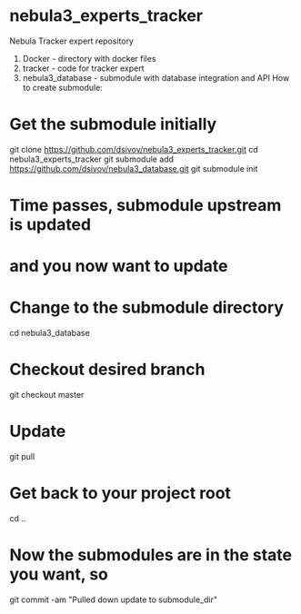 # nebula3_experts_tracker
Nebula Tracker expert repository
1. Docker - directory with docker files
2. tracker - code for tracker expert 
3. nebula3_database - submodule with database integration and API
How to create submodule:
# Get the submodule initially
git clone https://github.com/dsivov/nebula3_experts_tracker.git
cd nebula3_experts_tracker
git submodule add https://github.com/dsivov/nebula3_database.git
git submodule init

# Time passes, submodule upstream is updated
# and you now want to update

# Change to the submodule directory
cd nebula3_database

# Checkout desired branch
git checkout master

# Update
git pull

# Get back to your project root
cd ..

# Now the submodules are in the state you want, so
git commit -am "Pulled down update to submodule_dir"
